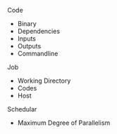 

Code
- Binary
- Dependencies
- Inputs
- Outputs
- Commandline


Job
- Working Directory
- Codes
- Host


Schedular
- Maximum Degree of Parallelism